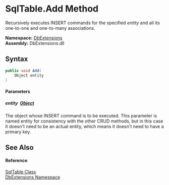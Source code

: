 SqlTable.Add Method
===================
Recursively executes INSERT commands for the specified *entity* and all its one-to-one and one-to-many associations.
  
**Namespace:** [DbExtensions][1]  
**Assembly:** DbExtensions.dll

Syntax
------

```csharp
public void Add(
	Object entity
)
```

#### Parameters

##### *entity*  [Object][2]
The object whose INSERT command is to be executed. This parameter is named entity for consistency with the other CRUD methods, but in this case it doesn't need to be an actual entity, which means it doesn't need to have a primary key.


See Also
--------

#### Reference
[SqlTable Class][3]  
[DbExtensions Namespace][1]  

[1]: ../README.md
[2]: https://learn.microsoft.com/dotnet/api/system.object
[3]: README.md